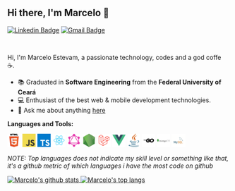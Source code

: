 ## Hi there, I'm Marcelo 👋

[![Linkedin Badge](https://img.shields.io/badge/-Marcelo%20Estevam-0077B5?style=flat-square&logo=Linkedin&logoColor=white&link=https://www.linkedin.com/in/marestevam/)][linkedin]
[![Gmail Badge](https://img.shields.io/badge/-marcelo.estevm15@hotmail.com-0078D4?style=flat-square&logo=Microsoft-outlook&logoColor=white&link=mailto:diego.schell.f@gmail.com)][mail]

<br />

Hi, I'm Marcelo Estevam, a passionate technology, codes and a god coffe ☕.

- 📚 Graduated in **Software Engineering** from the **Federal University of Ceará**
- 💻 Enthusiast of the best web & mobile development technologies.
- 💬 Ask me about anything [here](https://github.com/estevam96/estevam96/issues)

**Languages and Tools:**  

[<img aling="left" height="30" src="https://raw.githubusercontent.com/github/explore/80688e429a7d4ef2fca1e82350fe8e3517d3494d/topics/html/html.png">][html]
[<img aling="left" height="30" src="https://raw.githubusercontent.com/github/explore/80688e429a7d4ef2fca1e82350fe8e3517d3494d/topics/javascript/javascript.png">][js]
[<img aling="left" height="30" src="https://raw.githubusercontent.com/github/explore/80688e429a7d4ef2fca1e82350fe8e3517d3494d/topics/typescript/typescript.png">][typescript]
[<img aling="left" height="30" src="https://raw.githubusercontent.com/github/explore/80688e429a7d4ef2fca1e82350fe8e3517d3494d/topics/react/react.png">][react]
[<img aling="left" height="30" src="https://raw.githubusercontent.com/github/explore/5c058a388828bb5fde0bcafd4bc867b5bb3f26f3/topics/graphql/graphql.png">][graphql]
[<img aling="left" height="30" src="https://raw.githubusercontent.com/github/explore/80688e429a7d4ef2fca1e82350fe8e3517d3494d/topics/nodejs/nodejs.png">][node]
[<img aling="left" height="30" src="https://raw.githubusercontent.com/github/explore/80688e429a7d4ef2fca1e82350fe8e3517d3494d/topics/laravel/laravel.png">][laravel]
[<img aling="left" height="30" src="https://raw.githubusercontent.com/github/explore/80688e429a7d4ef2fca1e82350fe8e3517d3494d/topics/vue/vue.png">][vue]
[<img aling="left" height="30" src="https://raw.githubusercontent.com/github/explore/80688e429a7d4ef2fca1e82350fe8e3517d3494d/topics/java/java.png">][java]
[<img aling="left" height="30" src="https://raw.githubusercontent.com/github/explore/80688e429a7d4ef2fca1e82350fe8e3517d3494d/topics/go/go.png">][go]
[<img aling="left" height="30" src="https://raw.githubusercontent.com/github/explore/80688e429a7d4ef2fca1e82350fe8e3517d3494d/topics/mongodb/mongodb.png">][mongo]
[<img aling="left" height="30" src="https://raw.githubusercontent.com/github/explore/80688e429a7d4ef2fca1e82350fe8e3517d3494d/topics/mysql/mysql.png">][mysql]

<!--- 
  if you have forked this to use on your profile, 
  Change the `github-readme-stats.anuraghazra1.vercel.app` to `github-readme-stats.vercel.app` 
--->

<!-- Change the `github-readme-stats.anuraghazra1.vercel.app` to `github-readme-stats.vercel.app`  -->

*NOTE: Top languages does not indicate my skill level or something like that, it's a github metric of which languages i have the most code on github*


<a href="https://github.com/estevam96">
  <img align="center" src="https://github-readme-stats.vercel.app/api?username=estevam96&count_private=tru&show_icons=true&theme=radical&hide=issues" alt="Marcelo's github stats" />
</a>
<a href="https://github.com/estevam96">
  <!-- Change the `github-readme-stats.anuraghazra1.vercel.app` to `github-readme-stats.vercel.app`  -->
  <img align="center" src="https://github-readme-stats.vercel.app/api/top-langs/?username=estevam96&layout=compact&theme=radical"
  alt="Marcelo's top langs" />
</a>

[linkedin]: https://www.linkedin.com/in/marestevam/
[mail]: mailto:marcelo.estevam15@hotmail.com
[js]: https://developer.mozilla.org/pt-BR/docs/Aprender/JavaScript
[typescript]: https://www.typescriptlang.org/docs/
[java]: https://docs.oracle.com/javase/8/docs/
[laravel]: https://laravel.com/
[vue]: https://vuejs.org/
[react]: https://reactjs.org/
[graphql]: https://graphql.org/
[node]: https://nodejs.org/
[go]: https://golang.org/
[mongo]: https://www.mongodb.com/
[mysql]: https://www.mysql.com/
[html]: https://www.w3schools.com/html/default.asp